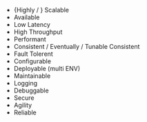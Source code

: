 - {Highly / } Scalable
- Available
- Low Latency
- High Throughput
- Performant
- Consistent / Eventually / Tunable Consistent
- Fault Tolerent
- Configurable
- Deployable (multi ENV)
- Maintainable
- Logging
- Debuggable
- Secure
- Agility
- Reliable